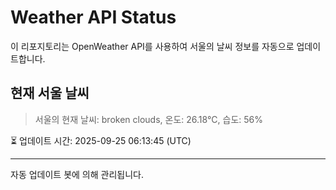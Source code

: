 
# Weather API Status

이 리포지토리는 OpenWeather API를 사용하여 서울의 날씨 정보를 자동으로 업데이트합니다.

## 현재 서울 날씨
> 서울의 현재 날씨: broken clouds, 온도: 26.18°C, 습도: 56%

⏳ 업데이트 시간: 2025-09-25 06:13:45 (UTC)

---
자동 업데이트 봇에 의해 관리됩니다.
